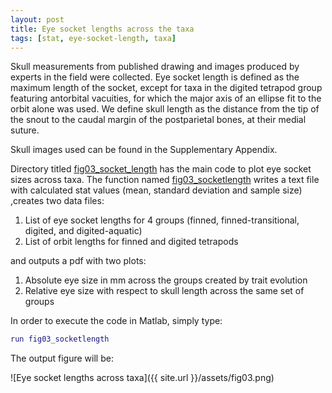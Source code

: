 ```yaml
---
layout: post
title: Eye socket lengths across the taxa
tags: [stat, eye-socket-length, taxa]
---
```


Skull measurements from published drawing and images produced by experts in the field were collected. Eye socket length is defined as the maximum length of the socket, except for taxa in the digited tetrapod group featuring antorbital vacuities, for which the major axis of an ellipse fit to the orbit alone was used. We define skull length as the distance from the tip of the snout to the caudal margin of the postparietal bones, at their medial suture.


Skull images used can be found in the Supplementary Appendix.


Directory titled [fig03_socket_length](https://github.com/maciverlab/bigeye/tree/master/figs/fig03_socket_length) has the main code to plot eye socket sizes across taxa. The function named [fig03_socketlength](https://github.com/maciverlab/bigeye/blob/master/figs/fig03_socket_length/fig03_socketlength.m) writes a text file with calculated stat values (mean, standard deviation and sample size) ,creates two data files:

1. List of eye socket lengths for 4 groups (finned, finned-transitional, digited, and digited-aquatic)
2. List of orbit lengths for finned and digited tetrapods

and outputs a pdf with two plots:


1. Absolute eye size in mm across the groups created by trait evolution
2. Relative eye size with respect to skull length across the same set of groups

In order to execute the code in Matlab, simply type:


``` Matlab
run fig03_socketlength
```

The output figure will be:

![Eye socket lengths across taxa]({{ site.url }}/assets/fig03.png)

